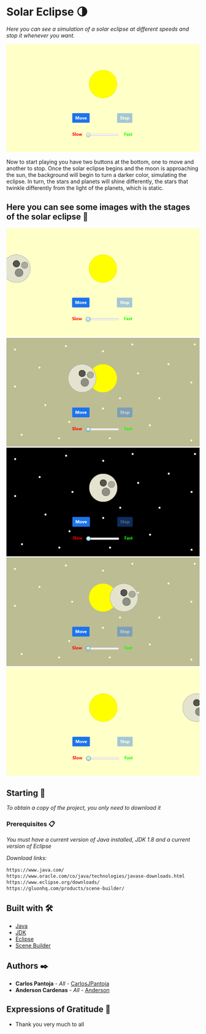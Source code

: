 # Solar Eclipse 🌗

_Here you can see a simulation of a solar eclipse at different speeds and stop it whenever you want._

![](https://github.com/CarlosJPantoja/jfx-solar-eclipse/blob/master/image/Phase0.png)

Now to start playing you have two buttons at the bottom, one to move and another to stop. Once the solar eclipse begins and the moon is approaching the sun, the background will begin to turn a darker color, simulating the eclipse. In turn, the stars and planets will shine differently, the stars that twinkle differently from the light of the planets, which is static.

## Here you can see some images with the stages of the solar eclipse 📱
![](https://github.com/CarlosJPantoja/jfx-solar-eclipse/blob/master/image/Phase1.png)
![](https://github.com/CarlosJPantoja/jfx-solar-eclipse/blob/master/image/Phase2.png)
![](https://github.com/CarlosJPantoja/jfx-solar-eclipse/blob/master/image/Phase3.png)
![](https://github.com/CarlosJPantoja/jfx-solar-eclipse/blob/master/image/Phase4.png)
![](https://github.com/CarlosJPantoja/jfx-solar-eclipse/blob/master/image/Phase5.png)

## Starting 🚀

_To obtain a copy of the project, you only need to download it_

### Prerequisites 📋

_You must have a current version of Java installed, JDK 1.8 and a current version of Eclipse_

_Download links:_

```
https://www.java.com/
https://www.oracle.com/co/java/technologies/javase-downloads.html
https://www.eclipse.org/downloads/
https://gluonhq.com/products/scene-builder/
```

## Built with 🛠️

* [Java](https://www.java.com/)
* [JDK](https://www.oracle.com/co/java/technologies/javase-downloads.html)
* [Eclipse](https://www.eclipse.org/downloads/)
* [Scene Builder](https://gluonhq.com/products/scene-builder/)

## Authors ✒️

* **Carlos Pantoja** - *All* - [CarlosJPantoja](https://github.com/CarlosJPantoja)
* **Anderson Cardenas** - *All* - [Anderson](https://github.com/anderson-154)

## Expressions of Gratitude 🎁

* Thank you very much to all
